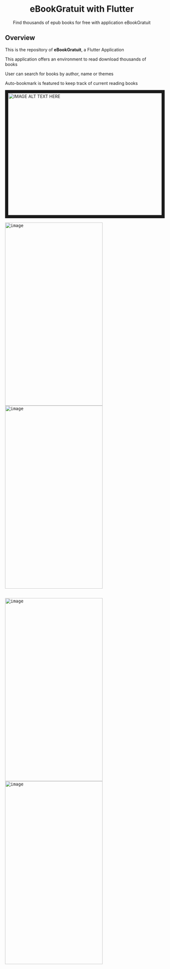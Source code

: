 

<!-- HTML CODE-->


<h1 align="center">eBookGratuit with Flutter</h1>

<p align="center">Find thousands of epub books for free with application eBookGratuit</p>

## Overview
This is the repository of **eBookGratuit**, a Flutter Application 

<p>This application offers an environment to read download thousands of books</p>
<p>User can search for books by author, name or themes</p>
<p>Auto-bookmark is featured to keep track of current reading books</p>

<a href="http://www.youtube.com/watch?feature=player_embedded&v=ACBYWccQ26k
" target="_blank"><img src="http://img.youtube.com/vi/ACBYWccQ26k/0.jpg" 
alt="IMAGE ALT TEXT HERE" width="600" height="400" border="10" /></a>


<kbd><img src="https://drive.google.com/uc?id=1Ql4ftj_URInJL1tFLrW1hHYIQ7351eVw" width="320" height="600" alt="image">
</kbd>
<kbd><img src="https://drive.google.com/uc?id=1MdlKtpOL5roKFBvokreZfFKQxDwZSd2c" width="320" height="600" alt="image">
</kbd>
<br></br>



<kbd><img src="https://drive.google.com/uc?id=1JQTePw3Ki5OXK468w9yVJQC1XDytN_SS" width="320" height="600" alt="image">
</kbd>
<kbd><img src="https://drive.google.com/uc?id=1tpJRBczGCJO1XYRfy4YMslC3OArAvBF4" width="320" height="600" alt="image">
</kbd>
